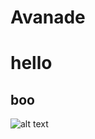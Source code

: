 # Avanade
# hello
## boo
![alt text](https://th.bing.com/th?id=OIP.mT0xDqqWpCcm8my_uYkMUwHaLG&w=204&h=306&c=8&rs=1&qlt=90&o=6&pid=3.1&rm=2)
